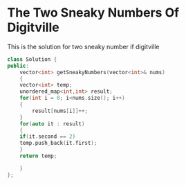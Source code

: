 # The Two Sneaky Numbers Of Digitville

This is the solution for two sneaky number if digitville

```cpp
class Solution {
public:
    vector<int> getSneakyNumbers(vector<int>& nums) 
    {
    vector<int> temp;
    unordered_map<int,int> result;
    for(int i = 0; i<nums.size(); i++)
    {
        result[nums[i]]++;
    }    
    for(auto it : result)
    {
    if(it.second == 2)
    temp.push_back(it.first);
    }
    return temp;

    }
};
```